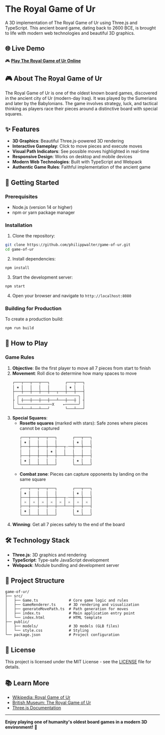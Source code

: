 # The Royal Game of Ur

A 3D implementation of The Royal Game of Ur using Three.js and TypeScript. This ancient board game, dating back to 2600 BCE, is brought to life with modern web technologies and beautiful 3D graphics.

## 🌐 Live Demo

🎮 **[Play The Royal Game of Ur Online](https://zuramm.github.io/royal_game_of_ur_ts/)**

## 🎮 About The Royal Game of Ur

The Royal Game of Ur is one of the oldest known board games, discovered in the ancient city of Ur (modern-day Iraq). It was played by the Sumerians and later by the Babylonians. The game involves strategy, luck, and tactical thinking as players race their pieces around a distinctive board with special squares.

## ✨ Features

-   **3D Graphics**: Beautiful Three.js-powered 3D rendering
-   **Interactive Gameplay**: Click to move pieces and execute moves
-   **Visual Path Indicators**: See possible moves highlighted in real-time
-   **Responsive Design**: Works on desktop and mobile devices
-   **Modern Web Technologies**: Built with TypeScript and Webpack
-   **Authentic Game Rules**: Faithful implementation of the ancient game

## 🚀 Getting Started

### Prerequisites

-   Node.js (version 14 or higher)
-   npm or yarn package manager

### Installation

1. Clone the repository:

```bash
git clone https://github.com/philippwalter/game-of-ur.git
cd game-of-ur
```

2. Install dependencies:

```bash
npm install
```

3. Start the development server:

```bash
npm start
```

4. Open your browser and navigate to `http://localhost:8080`

### Building for Production

To create a production build:

```bash
npm run build
```

## 🎯 How to Play

### Game Rules

1. **Objective**: Be the first player to move all 7 pieces from start to finish
2. **Movement**: Roll dice to determine how many spaces to move
    ```
    ┌───┬───┬───┬───┐       ┌───┬───┐
    │ ⁕ │   │   │   │       │ ⁕ │   │
    ├───┼───┼───┼───┼───┬───┼───┼───┤
    │ ╭───────────────────────────╮ │
    ├ │ ┼───┼───┼───┼───┴───┼───┼ │ ┤
    │ ╰───────────────X    ←──────╯ │
    └───┴───┴───┴───┘       └───┴───┘
    ```
3. **Special Squares**:
    - **Rosette squares** (marked with stars): Safe zones where pieces cannot be captured
        ```
        ┌───┬───┬───┬───┐       ┌───┬───┐
        │ ⁕ │   │   │   │       │ ⁕ │   │
        ├───┼───┼───┼───┼───┬-──┼───┼───┤
        │   │   │   │ ⁕ │   │   │   │   │
        ├───┼───┼───┼───┼───┴───┼───┼───┤
        │ ⁕ │   │   │   │       │ ⁕ │   │
        └───┴───┴───┴───┘       └───┴───┘
        ```
    - **Combat zone**: Pieces can capture opponents by landing on the same square
        ```
        ┌───┬───┬───┬───┐       ┌───┬───┐
        │ ⁕ │   │   │   │       │ ⁕ │   │
        ├───┼───┼───┼───┼───┬-──┼───┼───┤
        │ ⚔ │ ⚔ │ ⚔ │ ⚔ │ ⚔ │ ⚔ │ ⚔ │ ⚔ │
        ├───┼───┼───┼───┼───┴───┼───┼───┤
        │ ⁕ │   │   │   │       │ ⁕ │   │
        └───┴───┴───┴───┘       └───┴───┘
        ```
4. **Winning**: Get all 7 pieces safely to the end of the board

## 🛠️ Technology Stack

-   **Three.js**: 3D graphics and rendering
-   **TypeScript**: Type-safe JavaScript development
-   **Webpack**: Module bundling and development server

## 📁 Project Structure

```
game-of-ur/
├── src/
│   ├── Game.ts              # Core game logic and rules
│   ├── GameRenderer.ts      # 3D rendering and visualization
│   ├── generateMovePath.ts  # Path generation for moves
│   ├── index.ts             # Main application entry point
│   └── index.html           # HTML template
├── public/
│   ├── models/              # 3D models (GLB files)
│   └── style.css            # Styling
└── package.json             # Project configuration
```

## 📄 License

This project is licensed under the MIT License - see the [LICENSE](LICENSE) file for details.

## 📚 Learn More

-   [Wikipedia: Royal Game of Ur](https://en.wikipedia.org/wiki/Royal_Game_of_Ur)
-   [British Museum: The Royal Game of Ur](https://www.britishmuseum.org/collection/object/W_1928-1009-378)
-   [Three.js Documentation](https://threejs.org/docs/)

---

**Enjoy playing one of humanity's oldest board games in a modern 3D environment!** 🎲

